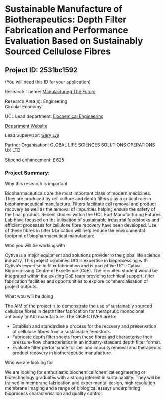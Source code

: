 # Sustainable Manufacture of Biotherapeutics: Depth Filter Fabrication and Performance Evaluation Based on Sustainably Sourced Cellulose Fibres

## Project ID: **2531bc1592**
(You will need this ID for your application)

Research Theme: [Manufacturing The Future](../themes/manufacturing-the-future.md)

Research Area(s):
Engineering<br />Circular Economy

UCL Lead department: [Biochemical Engineering](../departments/biochemical-engineering.md)

[Department Website](https://www.ucl.ac.uk/biochemical-engineering)

Lead Supervisor: [Gary Lye](https://profiles.ucl.ac.uk/10103)

Partner Organisation: GLOBAL LIFE SCIENCES SOLUTIONS OPERATIONS UK LTD

Stipend enhancement: £ 625

### Project Summary:

Why this research is important

Biopharmaceuticals are the most important class of modern medicines. They are produced by cell culture and depth filters play a critical role in biopharmaceutical manufacture. Filters facilitate cell removal and product recovery as well as the removal of impurities helping ensure the safety of the final product. Recent studies within the UCL East Manufacturing Futures Lab have focused on the utilisation of sustainable industrial feedstocks and efficient processes for cellulose fibre recovery have been developed. Use of these fibres in filter fabrication will help reduce the environmental footprint of biopharmaceutical manufacture.

Who you will be working with

Cytiva is a major equipment and solutions provider to the global life science industry. This project combines UCL’s expertise in bioprocessing with Cytiva’s expertise in filter fabrication and is part of the UCL-Cytiva Bioprocessing Centre of Excellence (CoE). The recruited student would be integrated within the existing CoE team providing technical support, filter fabrication facilities and opportunities to explore commercialisation of project outputs.

What wou will be doing

The AIM of the project is to demonstrate the use of sustainably sourced cellulose fibres in depth filter fabrication for therapeutic monoclonal antibody (mAb) manufacture. The OBJECTIVES are to:
- Establish and standardise a process for the recovery and preservation of cellulose fibres from a sustainable feedstock.
- Fabricate depth filter sheets from these fibres and characterise their pressure-flow characteristics in an industry-standard depth filter format.
- Evaluate filter performance for cell and impurity removal and therapeutic product recovery in biotherapeutic manufacture.

Who we are looking for

We are looking for enthusiastic biochemical/chemical engineering or biotechnology graduates with a strong interest in sustainability. They will be trained in membrane fabrication and experimental design, high resolution membrane imaging and a range of biological assays underpinning bioprocess characterisation and quality control.
